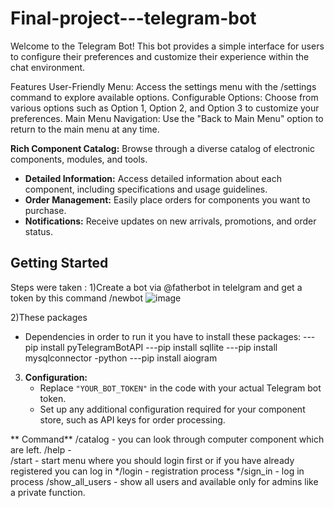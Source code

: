 # Final-project---telegram-bot

Welcome to the Telegram  Bot! This bot provides a simple interface for users to configure their preferences and customize their experience within the chat environment.

Features
User-Friendly Menu: Access the settings menu with the /settings command to explore available options.
Configurable Options: Choose from various options such as Option 1, Option 2, and Option 3 to customize your preferences.
Main Menu Navigation: Use the "Back to Main Menu" option to return to the main menu at any time.



 **Rich Component Catalog:** Browse through a diverse catalog of electronic components, modules, and tools.
- **Detailed Information:** Access detailed information about each component, including specifications and usage guidelines.
- **Order Management:** Easily place orders for components you want to purchase.
- **Notifications:** Receive updates on new arrivals, promotions, and order status.

## Getting Started


Steps were taken :
1)Create a bot via @fatherbot in telelgram and get a token by this command /newbot
![image](https://github.com/bauka-sys/Final-project---telegram-bot/assets/131598715/4ce38314-074c-40d4-9f56-df0ca94bdbd1)

2)These packages 
* Dependencies
in order to run it you have to install these packages:
---pip install pyTelegramBotAPI
---pip install sqllite 
---pip install mysqlconnector -python
---pip install aiogram

3. **Configuration:**
   - Replace `"YOUR_BOT_TOKEN"` in the code with your actual Telegram bot token.
   - Set up any additional configuration required for your component store, such as API keys for order processing.

  ** Command**
   /catalog   -   you can look through computer component which are left.
   /help      -   
   /start     -   start menu where you should login first or if you have already registered you can log in
   */login    - registration process
   */sign_in  - log in process
   /show_all_users - show all users and available only for admins like a private function.
   
 
